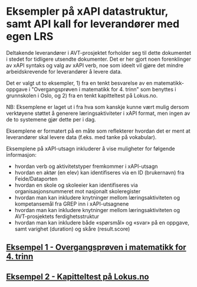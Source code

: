 # Eksempler på xAPI datastruktur, samt API kall for leverandører med egen LRS
Deltakende leverandører i AVT-prosjektet forholder seg til dette dokumentet i stedet for tidligere utsendte dokumenter. Det er her gjort noen forenklinger av xAPI syntaks og valg av xAPI verb, noe som ideelt vil gjøre det mindre arbeidskrevende for leverandører å levere data.

Det er valgt ut to eksempler, 1) fra en tenkt besvarelse av en matematikk-oppgave i "Overgangsprøven i matematikk for 4. trinn" som benyttes i grunnskolen i Oslo, og 2) fra en tenkt kapitteltest på Lokus.no.

NB: Eksemplene er laget ut i fra hva som kanskje kunne vært mulig dersom verktøyene støttet å generere læringsaktiviteter i xAPI format, men ingen av de to systemene gjør dette per i dag.

Eksemplene er formatert på en måte som reflekterer hvordan det er ment at leverandører skal levere data (f.eks. med tanke på vokabular).

Eksemplene på xAPI-utsagn inkluderer å vise muligheter for følgende informasjon:
- hvordan verb og aktivitetstyper fremkommer i xAPI-utsagn
- hvordan en aktør (en elev) kan identifiseres via en ID (brukernavn) fra Feide/Dataporten
- hvordan en skole og skoleeier kan identifiseres via organisasjonsnummeret mot nasjonalt skoleregister
- hvordan man kan inkludere knytninger mellom læringsaktiviteten og kompetansemål fra GREP inn i xAPI-utsagnene
- hvordan man kan inkludere knytninger mellom læringsaktiviteten og AVT-prosjektets ferdighetsstruktur
- hvordan man kan inkludere både «spørsmål» og «svar» på en oppgave, samt varighet (duration) og skåre (result.score)

## [Eksempel 1 - Overgangsprøven i matematikk for 4. trinn](eksempel1_overgangsprove.md)

## [Eksempel 2 - Kapitteltest på Lokus.no](eksempel2_lokus_med_hint.md)